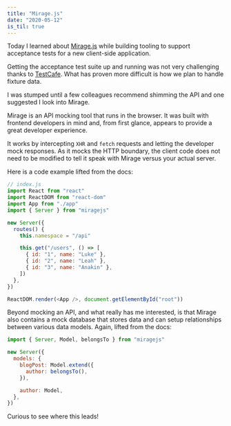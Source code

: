```yaml
---
title: "Mirage.js"
date: "2020-05-12"
is_til: true
---
```


Today I learned about [Mirage.js](https://miragejs.com) while building tooling to support acceptance tests for a new client-side application.

Getting the acceptance test suite up and running was not very challenging thanks to [TestCafe](https://devexpress.github.io/testcafe/). What has proven more difficult is how we plan to handle fixture data.

I was stumped until a few colleagues recommend shimming the API and one suggested I look into Mirage.

Mirage is an API mocking tool that runs in the browser. It was built with frontend developers in mind and, from first glance, appears to provide a great developer experience.

It works by intercepting `XHR` and `fetch` requests and letting the developer mock responses. As it mocks the HTTP boundary, the client code does not need to be modified to tell it speak with Mirage versus your actual server.

Here is a code example lifted from the docs:

```javascript
// index.js
import React from "react"
import ReactDOM from "react-dom"
import App from "./app"
import { Server } from "miragejs"

new Server({
  routes() {
    this.namespace = "/api"

    this.get("/users", () => [
      { id: "1", name: "Luke" },
      { id: "2", name: "Leah" },
      { id: "3", name: "Anakin" },
    ])
  },
})

ReactDOM.render(<App />, document.getElementById("root"))
```

Beyond mocking an API, and what really has me interested, is that Mirage also contains a mock database that stores data and can setup relationships between various data models. Again, lifted from the docs:

```javascript
import { Server, Model, belongsTo } from "miragejs"

new Server({
  models: {
    blogPost: Model.extend({
      author: belongsTo(),
    }),

    author: Model,
  },
})
```

Curious to see where this leads!
